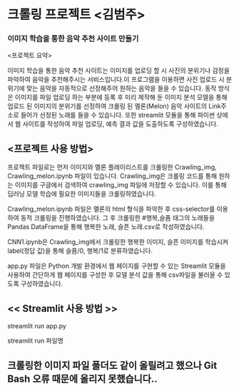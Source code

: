 # 크롤링 프로젝트 <김범주>

### 이미지 학습을 통한 음악 추천 사이트 만들기 ###

<프로젝트 요약> 

이미지 학습을 통한 음악 추천 사이트는 이미지를 업로딩 할 시 사진의 분위기나 감정을 파악하여 음악을 추천해주시는 서비스입니다.이 프로그램을 이용하면 사진 업로드 시 분위기에 맞는 음악을 자동적으로 선정해주어 원하는 음악을 들을 수 있습니다. 동작 방식은 이미지를 파일 업로딩 하는 부분에 등록 후 미리 제작해 둔 이미지 분석 모델을 통해 업로드 된 이미지의 분위기를 선정하여 크롤링 된 멜론(Melon) 음악 사이트의 Link주소로 들어가 선정된 노래를 들을 수 있습니다. 또한 streamlit 모듈을 통해 파이썬 상에서 웹 사이트를 작성하여 파일 업로딩, 예측 결과 값을 도출하도록 구성하였습니다.

## <프로젝트 사용 방법>

프로젝트 파일로는 먼저 이미지와 멜론 플레이리스트를 크롤링한 Crawling_img, Crawling_melon.ipynb 파일이 있습니다. Crawling_img은 크롤링 코드를 통해 원하는 이미지를 구글에서 검색하여
crawling_img 파일에 저장할 수 있습니다. 이를 통해 딥러닝 모델 학습에 필요한 이미지들을 크롤링하였습니다. 


Crawling_melon.ipynb 파일은 멜론의 html 형식을 파악한 후 css-selector를 이용하여 동적 크롤링을 진행하였습니다. 그 후 크롤링한 #행복,슬픔 태그의 노래들을 Pandas DataFrame을 통해 행복한 노래, 슬픈 노래.csv로 작성하였습니다. 


CNN1.ipynb은 Crawling_img에서 크롤링한 행복한 이미지, 슬픈 이미지를 학습시켜 label(정답 값)을 통해 슬픔/0, 행복/1로 분류하였습니다.


app.py 파일은 Python 개발 환경에서 웹 페이지를 구현할 수 있는 Streamlit 모듈을 사용하여 간단하게 웹 페이지를 구성한 후 모델 분석 값을 통해 csv파일을 불러올 수 있도록 구성하였습니다.

## << Streamlit 사용 방법 >>
streamlit run app.py

streamlit run 파일명


## 크롤링한 이미지 파일 폴더도 같이 올릴려고 했으나 Git Bash 오류 때문에 올리지 못했습니다..
